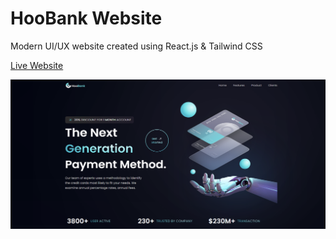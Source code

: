 HooBank Website
===============

Modern UI/UX website created using React.js & Tailwind CSS  

[Live Website](https://utkarsh-hoobank.netlify.app/)  

![Main_Page](./assets/main_page.png)